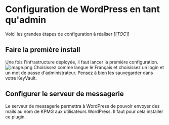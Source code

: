 # Configuration de WordPress en tant qu'admin

Voici les grandes étapes de configuration à réaliser
[[_TOC_]]


## Faire la première install
Une fois l'infrastructure déployée, il faut lancer la première configuration.
![image.png](/.attachments/image-b8afccd7-d5cb-4fb7-bd96-eeea835c235a.png)
Choisissez comme langue le Français et choisissez un login et un mot de passe d'administrateur.
Pensez à bien les sauvegarder dans votre KeyVault.

## Configurer le serveur de messagerie
Le serveur de messagerie permettra à WordPress de pouvoir envoyer des mails au nom de KPMG aux utilisateurs WordPress.
Il faut pour cela installer ce plugin.

